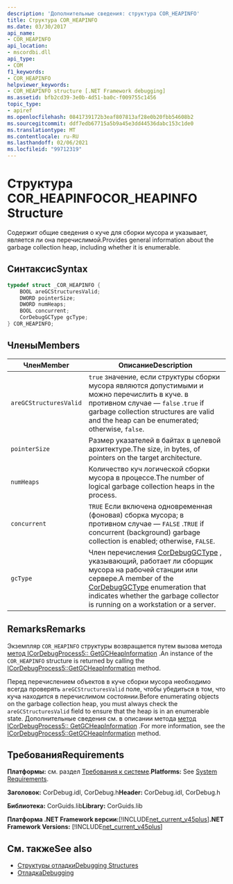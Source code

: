 ```yaml
---
description: 'Дополнительные сведения: структура COR_HEAPINFO'
title: Структура COR_HEAPINFO
ms.date: 03/30/2017
api_name:
- COR_HEAPINFO
api_location:
- mscordbi.dll
api_type:
- COM
f1_keywords:
- COR_HEAPINFO
helpviewer_keywords:
- COR_HEAPINFO structure [.NET Framework debugging]
ms.assetid: bfb2cd39-3e0b-4d51-ba0c-f009755c1456
topic_type:
- apiref
ms.openlocfilehash: 0841739172b3eaf807813af28e0b20fbb54608b2
ms.sourcegitcommit: ddf7edb67715a5b9a45e3dd44536dabc153c1de0
ms.translationtype: MT
ms.contentlocale: ru-RU
ms.lasthandoff: 02/06/2021
ms.locfileid: "99712319"
---
```

# <a name="cor_heapinfo-structure"></a><span data-ttu-id="83409-103">Структура COR_HEAPINFO</span><span class="sxs-lookup"><span data-stu-id="83409-103">COR_HEAPINFO Structure</span></span>

<span data-ttu-id="83409-104">Содержит общие сведения о куче для сборки мусора и указывает, является ли она перечислимой.</span><span class="sxs-lookup"><span data-stu-id="83409-104">Provides general information about the garbage collection heap, including whether it is enumerable.</span></span>  
  
## <a name="syntax"></a><span data-ttu-id="83409-105">Синтаксис</span><span class="sxs-lookup"><span data-stu-id="83409-105">Syntax</span></span>  
  
```cpp  
typedef struct _COR_HEAPINFO {  
    BOOL areGCStructuresValid;
    DWORD pointerSize;
    DWORD numHeaps;  
    BOOL concurrent;
    CorDebugGCType gcType;
} COR_HEAPINFO;  
```  
  
## <a name="members"></a><span data-ttu-id="83409-106">Члены</span><span class="sxs-lookup"><span data-stu-id="83409-106">Members</span></span>  
  
|<span data-ttu-id="83409-107">Член</span><span class="sxs-lookup"><span data-stu-id="83409-107">Member</span></span>|<span data-ttu-id="83409-108">Описание</span><span class="sxs-lookup"><span data-stu-id="83409-108">Description</span></span>|  
|------------|-----------------|  
|`areGCStructuresValid`|<span data-ttu-id="83409-109">`true` значение, если структуры сборки мусора являются допустимыми и можно перечислить в куче. в противном случае — `false` .</span><span class="sxs-lookup"><span data-stu-id="83409-109">`true` if garbage collection structures are valid and the heap can be enumerated; otherwise, `false`.</span></span>|  
|`pointerSize`|<span data-ttu-id="83409-110">Размер указателей в байтах в целевой архитектуре.</span><span class="sxs-lookup"><span data-stu-id="83409-110">The size, in bytes, of pointers on the target architecture.</span></span>|  
|`numHeaps`|<span data-ttu-id="83409-111">Количество куч логической сборки мусора в процессе.</span><span class="sxs-lookup"><span data-stu-id="83409-111">The number of logical garbage collection heaps in the process.</span></span>|  
|`concurrent`|<span data-ttu-id="83409-112">`TRUE` Если включена одновременная (фоновая) сборка мусора; в противном случае — `FALSE` .</span><span class="sxs-lookup"><span data-stu-id="83409-112">`TRUE` if concurrent (background) garbage collection is enabled; otherwise, `FALSE`.</span></span>|  
|`gcType`|<span data-ttu-id="83409-113">Член перечисления [CorDebugGCType](cordebuggctype-enumeration.md) , указывающий, работает ли сборщик мусора на рабочей станции или сервере.</span><span class="sxs-lookup"><span data-stu-id="83409-113">A member of the [CorDebugGCType](cordebuggctype-enumeration.md) enumeration that indicates whether the garbage collector is running on a workstation or a server.</span></span>|  
  
## <a name="remarks"></a><span data-ttu-id="83409-114">Remarks</span><span class="sxs-lookup"><span data-stu-id="83409-114">Remarks</span></span>  

 <span data-ttu-id="83409-115">Экземпляр `COR_HEAPINFO` структуры возвращается путем вызова метода [метод ICorDebugProcess5:: GetGCHeapInformation](icordebugprocess5-getgcheapinformation-method.md) .</span><span class="sxs-lookup"><span data-stu-id="83409-115">An instance of the `COR_HEAPINFO` structure is returned by calling the [ICorDebugProcess5::GetGCHeapInformation](icordebugprocess5-getgcheapinformation-method.md) method.</span></span>  
  
 <span data-ttu-id="83409-116">Перед перечислением объектов в куче сборки мусора необходимо всегда проверять `areGCStructuresValid` поле, чтобы убедиться в том, что куча находится в перечислимом состоянии.</span><span class="sxs-lookup"><span data-stu-id="83409-116">Before enumerating objects on the garbage collection heap, you must always check the `areGCStructuresValid` field to ensure that the heap is in an enumerable state.</span></span> <span data-ttu-id="83409-117">Дополнительные сведения см. в описании метода [метод ICorDebugProcess5:: GetGCHeapInformation](icordebugprocess5-getgcheapinformation-method.md) .</span><span class="sxs-lookup"><span data-stu-id="83409-117">For more information, see the [ICorDebugProcess5::GetGCHeapInformation](icordebugprocess5-getgcheapinformation-method.md) method.</span></span>  
  
## <a name="requirements"></a><span data-ttu-id="83409-118">Требования</span><span class="sxs-lookup"><span data-stu-id="83409-118">Requirements</span></span>  

 <span data-ttu-id="83409-119">**Платформы:** см. раздел [Требования к системе](../../get-started/system-requirements.md).</span><span class="sxs-lookup"><span data-stu-id="83409-119">**Platforms:** See [System Requirements](../../get-started/system-requirements.md).</span></span>  
  
 <span data-ttu-id="83409-120">**Заголовок:** CorDebug.idl, CorDebug.h</span><span class="sxs-lookup"><span data-stu-id="83409-120">**Header:** CorDebug.idl, CorDebug.h</span></span>  
  
 <span data-ttu-id="83409-121">**Библиотека:** CorGuids.lib</span><span class="sxs-lookup"><span data-stu-id="83409-121">**Library:** CorGuids.lib</span></span>  
  
 <span data-ttu-id="83409-122">**Платформа .NET Framework версии:**[!INCLUDE[net_current_v45plus](../../../../includes/net-current-v45plus-md.md)]</span><span class="sxs-lookup"><span data-stu-id="83409-122">**.NET Framework Versions:** [!INCLUDE[net_current_v45plus](../../../../includes/net-current-v45plus-md.md)]</span></span>  
  
## <a name="see-also"></a><span data-ttu-id="83409-123">См. также</span><span class="sxs-lookup"><span data-stu-id="83409-123">See also</span></span>

- [<span data-ttu-id="83409-124">Структуры отладки</span><span class="sxs-lookup"><span data-stu-id="83409-124">Debugging Structures</span></span>](debugging-structures.md)
- [<span data-ttu-id="83409-125">Отладка</span><span class="sxs-lookup"><span data-stu-id="83409-125">Debugging</span></span>](index.md)
